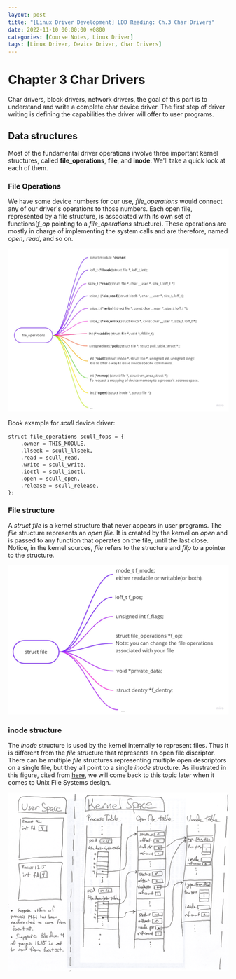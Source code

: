 ```yaml
---
layout: post
title: "[Linux Driver Development] LDD Reading: Ch.3 Char Drivers"
date: 2022-11-10 00:00:00 +0800
categories: [Course Notes, Linux Driver]
tags: [Linux Driver, Device Driver, Char Drivers]
---
```


# Chapter 3 Char Drivers
Char drivers, block drivers, network drivers, the goal of this part is to understand and write a complete char device driver. The first step of driver writing is defining the capabilities the driver will offer to user programs.

## Data structures
Most of the fundamental driver operations involve three important kernel structures, called __file_operations__, __file__, and __inode__. We'll take a quick look at each of them.


### File Operations
We have some device numbers for our use, _file_operations_ would connect any of our driver's operations to those numbers. Each open file, represented by a file structure, is associated with its own set of functions(_f_op_ pointing to a _file_operations_ structure). These operations are mostly in charge of implementing the system calls and are therefore, named _open_, _read_, and so on.

<img src="/assets/img/file_operations.jpg" width="800" alt="xor_in_and_or"/> <br />

Book example for _scull_ device driver:
```
struct file_operations scull_fops = {
    .owner = THIS_MODULE,
    .llseek = scull_llseek,
    .read = scull_read,
    .write = scull_write,
    .ioctl = scull_ioctl,
    .open = scull_open,
    .release = scull_release,
};
```

### File structure
A _struct file_ is a kernel structure that never appears in user programs. The _file_ structure represents an _open file_. It is created by the kernel on _open_ and is passed to any function that operates on the file, until the last close. Notice, in the kernel sources, _file_ refers to the structure and _filp_ to a pointer to the structure.

<img src="/assets/img/file_struct.jpg" width="800" alt="xor_in_and_or"/> <br />

### inode structure
The _inode_ structure is used by the kernel internally to represent files. Thus it is different from the _file_ structure that represents an open file discriptor. There can be multiple _file_ structures representing multiple open descriptors on a single file, but they all point to a single _inode_ structure. As illustrated in this figure, cited from [here](https://www.usna.edu/Users/cs/wcbrown/courses/IC221/classes/L09/Class.html), we will come back to this topic later when it comes to Unix File Systems design.

<img src="/assets/img/fileSystem_00.png" width="800" alt="xor_in_and_or"/> <br />

